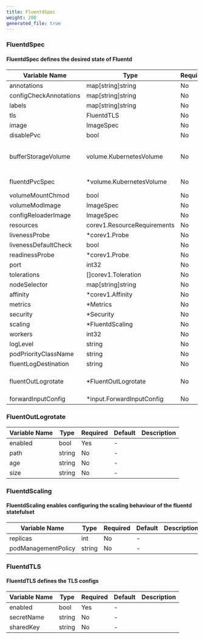 ```yaml
---
title: FluentdSpec
weight: 200
generated_file: true
---
```


### FluentdSpec
#### FluentdSpec defines the desired state of Fluentd

| Variable Name | Type | Required | Default | Description |
|---|---|---|---|---|
| annotations | map[string]string | No | - |  |
| configCheckAnnotations | map[string]string | No | - |  |
| labels | map[string]string | No | - |  |
| tls | FluentdTLS | No | - |  |
| image | ImageSpec | No | - |  |
| disablePvc | bool | No | - |  |
| bufferStorageVolume | volume.KubernetesVolume | No | - | BufferStorageVolume is by default configured as PVC using FluentdPvcSpec<br>[volume.KubernetesVolume](https://github.com/banzaicloud/operator-tools/tree/master/docs/types)<br> |
| fluentdPvcSpec | *volume.KubernetesVolume | No | - | Deprecated, use bufferStorageVolume<br> |
| volumeMountChmod | bool | No | - |  |
| volumeModImage | ImageSpec | No | - |  |
| configReloaderImage | ImageSpec | No | - |  |
| resources | corev1.ResourceRequirements | No | - |  |
| livenessProbe | *corev1.Probe | No | - |  |
| livenessDefaultCheck | bool | No | - |  |
| readinessProbe | *corev1.Probe | No | - |  |
| port | int32 | No | - |  |
| tolerations | []corev1.Toleration | No | - |  |
| nodeSelector | map[string]string | No | - |  |
| affinity | *corev1.Affinity | No | - |  |
| metrics | *Metrics | No | - |  |
| security | *Security | No | - |  |
| scaling | *FluentdScaling | No | - |  |
| workers | int32 | No | - |  |
| logLevel | string | No | - |  |
| podPriorityClassName | string | No | - |  |
| fluentLogDestination | string | No | - |  |
| fluentOutLogrotate | *FluentOutLogrotate | No | - | FluentOutLogrotate sends fluent's stdout to file and rotates it<br> |
| forwardInputConfig | *input.ForwardInputConfig | No | - |  |
### FluentOutLogrotate
| Variable Name | Type | Required | Default | Description |
|---|---|---|---|---|
| enabled | bool | Yes | - |  |
| path | string | No | - |  |
| age | string | No | - |  |
| size | string | No | - |  |
### FluentdScaling
#### FluentdScaling enables configuring the scaling behaviour of the fluentd statefulset

| Variable Name | Type | Required | Default | Description |
|---|---|---|---|---|
| replicas | int | No | - |  |
| podManagementPolicy | string | No | - |  |
### FluentdTLS
#### FluentdTLS defines the TLS configs

| Variable Name | Type | Required | Default | Description |
|---|---|---|---|---|
| enabled | bool | Yes | - |  |
| secretName | string | No | - |  |
| sharedKey | string | No | - |  |
